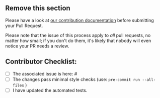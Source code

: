 ## Remove this section

Please have a look at
[our contribution documentation](https://github.com/NimVek/checkmk-packages/blob/main/.github/CONTRIBUTING.md)
before submitting your Pull Request.

Please note that the issue of this process apply to *all* pull requests, no
matter how small; if you don't do them, it's likely that nobody will even
notice your PR needs a review.

## Contributor Checklist:

- [ ] The associated issue is here:
  #<!-- [Create a new one](https://github.com/NimVek/checkmk-packages/issues/new/choose)
        and replace this comment with the ticket number. -->
- [ ] The changes pass minimal style checks (use: `pre-commit run --all-files` )
- [ ] I have updated the automated tests.
